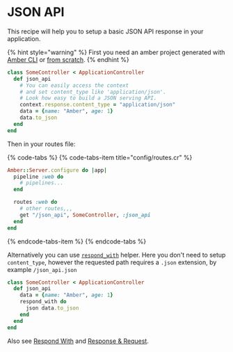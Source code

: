 # JSON API

This recipe will help you to setup a basic JSON API response in your application.

{% hint style="warning" %}
First you need an amber project generated with [Amber CLI](../guides/create-new-app.md) or [from scratch](from-scratch.md).
{% endhint %}

```ruby
class SomeController < ApplicationController
  def json_api
    # You can easily access the context
    # and set content_type like 'application/json'.
    # Look how easy to build a JSON serving API.
    context.response.content_type = "application/json"
    data = {name: "Amber", age: 1}
    data.to_json
  end
end
```

Then in your routes file:

{% code-tabs %}
{% code-tabs-item title="config/routes.cr" %}
```ruby
Amber::Server.configure do |app|
  pipeline :web do
    # pipelines...
  end

  routes :web do
    # other routes,,,
    get "/json_api", SomeController, :json_api
  end
end
```
{% endcode-tabs-item %}
{% endcode-tabs %}

Alternatively you can use [`respond_with`](../guides/controllers/respond-with.md) helper. Here you don't need to setup `content_type`, however the requested path requires a `.json` extension, by example `/json_api.json`

```ruby
class SomeController < ApplicationController
  def json_api
    data = {name: "Amber", age: 1}
    respond_with do
      json data.to_json
    end
  end
end
```

Also see [Respond With](../guides/controllers/respond-with.md) and [Response & Request](../guides/controllers/request-and-response-objects.md).

